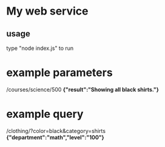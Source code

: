 # My web service

## usage
type "node index.js" to run

# example parameters
/courses/science/500 **{"result":"Showing all black shirts."}**

# example query
/clothing/?color=black&category=shirts **{"department":"math","level":"100"}**
